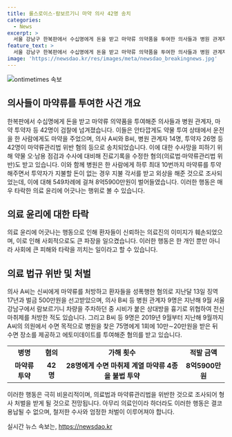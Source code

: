 ```yaml
---
title: 롤스로이스·람보르기니 마약 의사 42명 송치
categories:
  - News
excerpt: >
  서울 강남구 한복판에서 수십명에게 돈을 받고 마약류 의약품을 투여한 의사들과 병원 관계자, 마약 투약자 등 42명이 검찰 송치됐다. 이들은 롤스로이스남, 람보르기니남에도 약을 준 것으로 조사됐다. 약물 오·남용 점검과 수사 방해 등 혐의도 받았다. 이 병원은 투약자에게 지불 각서를 받고 외상을 해 주면서 8억5900만원을 벌어들였다. 일부는 성폭행과 위협 혐의로도 기소돼 징역과 벌금을 선고받았다. 또 다른 의사들은 수면 목적으로 에토미데이트를 투여하고 이를 통해 12억5410만원을 벌이기도 했다.
feature_text: >
  서울 강남구 한복판에서 수십명에게 돈을 받고 마약류 의약품을 투여한 의사들과 병원 관계자, 마약 투약자 등 42명이 검찰 송치됐다. 이들은 롤스로이스남, 람보르기니남에도 약을 준 것으로 조사됐다. 약물 오·남용 점검과 수사 방해 등 혐의도 받았다. 이 병원은 투약자에게 지불 각서를 받고 외상을 해 주면서 8억5900만원을 벌어들였다. 일부는 성폭행과 위협 혐의로도 기소돼 징역과 벌금을 선고받았다. 또 다른 의사들은 수면 목적으로 에토미데이트를 투여하고 이를 통해 12억5410만원을 벌이기도 했다.
image: 'https://newsdao.kr/res/images/meta/newsdao_breakingnews.jpg'
---
```


<p><img src="https://newsdao.kr/res/images/meta/newsdao_breakingnews.jpg" alt="ontimetimes 속보" /></p>

<h2 data-ke-size="size26">의사들이 마약류를 투여한 사건 개요</h2>

<p data-ke-size="size16"></p>

<p>한복판에서 수십명에게 돈을 받고 마약류 의약품을 투여해준 의사들과 병원 관계자, 마약 투약자 등 42명이 검찰에 넘겨졌습니다. 이들은 안타깝게도 약물 투여 상태에서 운전을 한 사람에게도 마약을 주었으며, 의사 A씨와 B씨, 병원 관계자 14명, 투약자 26명 등 42명이 마약류관리법 위반 혐의 등으로 송치되었습니다. 이에 대한 수사망을 피하기 위해 약물 오·남용 점검과 수사에 대비해 진료기록을 수정한 혐의(의료법·마약류관리법 위반)도 받고 있습니다. 이와 함께 병원은 한 사람에게 하루 최대 10번까지 마약류를 투약해주면서 투약자가 지불할 돈이 없는 경우 지불 각서를 받고 외상을 해준 것으로 조사되었는데, 이에 대해 549차례에 걸쳐 8억5900만원이 벌어들였습니다. 이러한 행동은 매우 타락한 의료 윤리에 어긋나는 행위로 볼 수 있습니다.</p>

<p data-ke-size="size16"></p>

<h2 data-ke-size="size26">의료 윤리에 대한 타락</h2>

<p data-ke-size="size16">의료 윤리에 어긋나는 행동으로 인해 환자들이 신뢰하는 의료진의 이미지가 훼손되었으며, 이로 인해 사회적으로도 큰 파장을 일으켰습니다. 이러한 행동은 한 개인 뿐만 아니라 사회에 큰 피해와 타락을 끼치는 일이라고 할 수 있습니다.</p>

<h2 data-ke-size="size26">의료 법규 위반 및 처벌</h2>

<p data-ke-size="size16">의사 A씨는 신씨에게 마약류를 처방하고 환자들을 성폭행한 혐의로 지난달 13일 징역 17년과 벌금 500만원을 선고받았으며, 의사 B씨 등 병원 관계자 9명은 지난해 9월 서울 강남구에서 람보르기니 차량을 주차하던 중 시비가 붙은 상대방을 흉기로 위협하여 전신마취제를 처방한 적도 있습니다. 그리고 B씨 등 9명은 2019년 9월부터 지난해 9월까지 A씨의 의원에서 수면 목적으로 병원을 찾은 75명에게 1회에 10만∼20만원을 받은 뒤 수면 장소를 제공하고 에토미데이트를 투여해준 혐의를 받고 있습니다.</p>

<p data-ke-size="size16"></p>

<table>
  <tbody>
    <tr>
      <td style="text-align: center; height: 17px;"><b>병명</b></td>
      <td style="text-align: center; height: 17px;"><b>혐의</b></td>
      <td style="text-align: center; height: 17px;"><b>가해 횟수</b></td>
      <td style="text-align: center; height: 17px;"><b>적발 금액</b></td>
    </tr>
    <tr>
      <td style="text-align: center; height: 17px;"><b>마약류 투약</b></td>
      <td style="text-align: center; height: 17px;"><b>42명</b></td>
      <td style="text-align: center; height: 17px;"><b>28명에게 수면 마취제 계열 마약류 4종을 불법 투약</b></td>
      <td style="text-align: center; height: 17px;"><b>8억5900만원</b></td>
    </tr>
  </tbody>
</table>

<p data-ke-size="size16"></p>

<p>이러한 행동은 극히 비윤리적이며, 의료법과 마약류관리법을 위반한 것으로 조사되어 형사 처벌을 받게 될 것으로 전망됩니다. 아무리 의료인이라 하더라도 이러한 행동은 결코 용납될 수 없으며, 철저한 수사와 엄정한 처벌이 이루어져야 합니다.</p>
실시간 뉴스 속보는, <a href="https://newsdao.kr" rel="dofollow">https://newsdao.kr</a>



